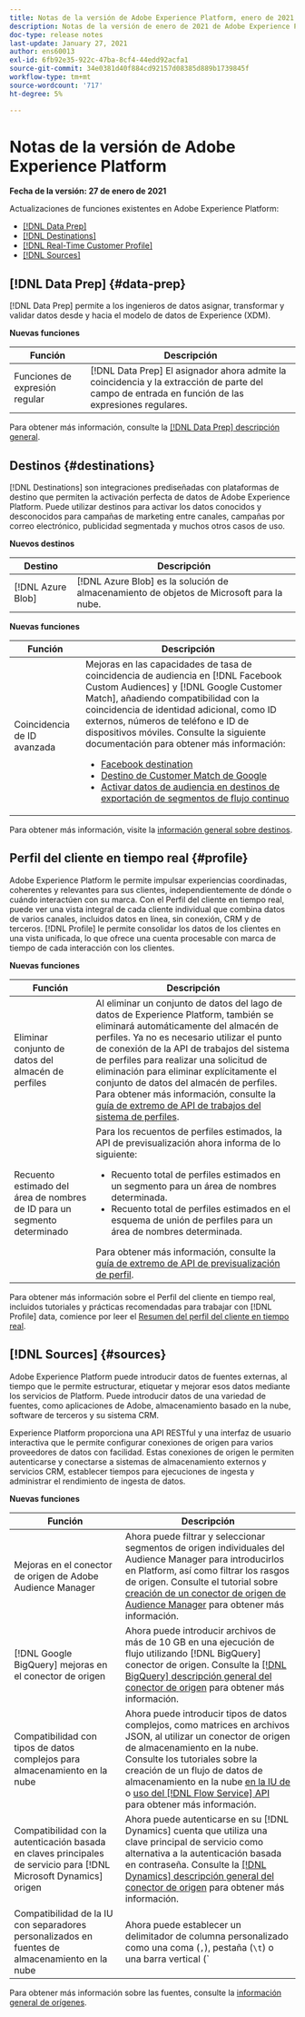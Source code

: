 ```yaml
---
title: Notas de la versión de Adobe Experience Platform, enero de 2021
description: Notas de la versión de enero de 2021 de Adobe Experience Platform.
doc-type: release notes
last-update: January 27, 2021
author: ens60013
exl-id: 6fb92e35-922c-47ba-8cf4-44edd92acfa1
source-git-commit: 34e0381d40f884cd92157d08385d889b1739845f
workflow-type: tm+mt
source-wordcount: '717'
ht-degree: 5%

---
```


# Notas de la versión de Adobe Experience Platform

**Fecha de la versión: 27 de enero de 2021**

Actualizaciones de funciones existentes en Adobe Experience Platform:

- [[!DNL Data Prep]](#data-prep)
- [[!DNL Destinations]](#destinations)
- [[!DNL Real-Time Customer Profile]](#profile)
- [[!DNL Sources]](#sources)

## [!DNL Data Prep] {#data-prep}

[!DNL Data Prep] permite a los ingenieros de datos asignar, transformar y validar datos desde y hacia el modelo de datos de Experience (XDM).

**Nuevas funciones**

| Función | Descripción |
| ------- | ----------- |
| Funciones de expresión regular | [!DNL Data Prep] El asignador ahora admite la coincidencia y la extracción de parte del campo de entrada en función de las expresiones regulares. |

Para obtener más información, consulte la [[!DNL Data Prep] descripción general](../../data-prep/home.md).

## Destinos {#destinations}

[!DNL Destinations] son integraciones prediseñadas con plataformas de destino que permiten la activación perfecta de datos de Adobe Experience Platform. Puede utilizar destinos para activar los datos conocidos y desconocidos para campañas de marketing entre canales, campañas por correo electrónico, publicidad segmentada y muchos otros casos de uso.

**Nuevos destinos**

| Destino | Descripción |
| ----------- | ----------- |
| [!DNL Azure Blob] | [!DNL Azure Blob] es la solución de almacenamiento de objetos de Microsoft para la nube. |

**Nuevas funciones**

| Función | Descripción |
| ------- | ----------- |
| Coincidencia de ID avanzada | Mejoras en las capacidades de tasa de coincidencia de audiencia en [!DNL Facebook Custom Audiences] y [!DNL Google Customer Match], añadiendo compatibilidad con la coincidencia de identidad adicional, como ID externos, números de teléfono e ID de dispositivos móviles. Consulte la siguiente documentación para obtener más información: <ul><li>[Facebook destination](../../destinations/catalog/social/facebook.md)</li><li>[Destino de Customer Match de Google](../../destinations/catalog/advertising/google-customer-match.md)</li><li>[Activar datos de audiencia en destinos de exportación de segmentos de flujo continuo](../../destinations/ui/activate-segment-streaming-destinations.md)</li></ul> |

Para obtener más información, visite la [información general sobre destinos](../../destinations/home.md).

## Perfil del cliente en tiempo real {#profile}

Adobe Experience Platform le permite impulsar experiencias coordinadas, coherentes y relevantes para sus clientes, independientemente de dónde o cuándo interactúen con su marca. Con el Perfil del cliente en tiempo real, puede ver una vista integral de cada cliente individual que combina datos de varios canales, incluidos datos en línea, sin conexión, CRM y de terceros. [!DNL Profile] le permite consolidar los datos de los clientes en una vista unificada, lo que ofrece una cuenta procesable con marca de tiempo de cada interacción con los clientes.

**Nuevas funciones**

| Función | Descripción |
| ------- | ----------- |
| Eliminar conjunto de datos del almacén de perfiles | Al eliminar un conjunto de datos del lago de datos de Experience Platform, también se eliminará automáticamente del almacén de perfiles. Ya no es necesario utilizar el punto de conexión de la API de trabajos del sistema de perfiles para realizar una solicitud de eliminación para eliminar explícitamente el conjunto de datos del almacén de perfiles. Para obtener más información, consulte la [guía de extremo de API de trabajos del sistema de perfiles](../../profile/api/profile-system-jobs.md). |
| Recuento estimado del área de nombres de ID para un segmento determinado | Para los recuentos de perfiles estimados, la API de previsualización ahora informa de lo siguiente:<ul><li>Recuento total de perfiles estimados en un segmento para un área de nombres determinada.</li><li>Recuento total de perfiles estimados en el esquema de unión de perfiles para un área de nombres determinada.</li></ul>Para obtener más información, consulte la [guía de extremo de API de previsualización de perfil](../../profile/api/preview-sample-status.md). |

Para obtener más información sobre el Perfil del cliente en tiempo real, incluidos tutoriales y prácticas recomendadas para trabajar con [!DNL Profile] data, comience por leer el [Resumen del perfil del cliente en tiempo real](../../profile/home.md).

## [!DNL Sources] {#sources}

Adobe Experience Platform puede introducir datos de fuentes externas, al tiempo que le permite estructurar, etiquetar y mejorar esos datos mediante los servicios de Platform. Puede introducir datos de una variedad de fuentes, como aplicaciones de Adobe, almacenamiento basado en la nube, software de terceros y su sistema CRM.

Experience Platform proporciona una API RESTful y una interfaz de usuario interactiva que le permite configurar conexiones de origen para varios proveedores de datos con facilidad. Estas conexiones de origen le permiten autenticarse y conectarse a sistemas de almacenamiento externos y servicios CRM, establecer tiempos para ejecuciones de ingesta y administrar el rendimiento de ingesta de datos.

**Nuevas funciones**

| Función | Descripción |
| ------- | ----------- |
| Mejoras en el conector de origen de Adobe Audience Manager | Ahora puede filtrar y seleccionar segmentos de origen individuales del Audience Manager para introducirlos en Platform, así como filtrar los rasgos de origen. Consulte el tutorial sobre [creación de un conector de origen de Audience Manager](../../sources/tutorials/ui/create/adobe-applications/audience-manager.md) para obtener más información. |
| [!DNL Google BigQuery] mejoras en el conector de origen | Ahora puede introducir archivos de más de 10 GB en una ejecución de flujo utilizando [!DNL BigQuery] conector de origen. Consulte la [[!DNL BigQuery] descripción general del conector de origen](../../sources/connectors/databases/bigquery.md) para obtener más información. |
| Compatibilidad con tipos de datos complejos para almacenamiento en la nube | Ahora puede introducir tipos de datos complejos, como matrices en archivos JSON, al utilizar un conector de origen de almacenamiento en la nube. Consulte los tutoriales sobre la creación de un flujo de datos de almacenamiento en la nube [en la IU de](../../sources/tutorials/ui/dataflow/batch/cloud-storage.md) o [uso del [!DNL Flow Service] API](../../sources/tutorials/api/collect/cloud-storage.md) para obtener más información. |
| Compatibilidad con la autenticación basada en claves principales de servicio para [!DNL Microsoft Dynamics] origen | Ahora puede autenticarse en su [!DNL Dynamics] cuenta que utiliza una clave principal de servicio como alternativa a la autenticación basada en contraseña. Consulte la [[!DNL Dynamics] descripción general del conector de origen](../../sources/connectors/crm/ms-dynamics.md) para obtener más información. |
| Compatibilidad de la IU con separadores personalizados en fuentes de almacenamiento en la nube | Ahora puede establecer un delimitador de columna personalizado como una coma (`,`), pestaña (`\t`) o una barra vertical (`|`), para recopilar archivos delimitados en la interfaz de usuario. Consulte el tutorial sobre [creación de un flujo de datos con un conector de origen de almacenamiento en la nube](../../sources/tutorials/ui/dataflow/batch/cloud-storage.md) para obtener más información |

Para obtener más información sobre las fuentes, consulte la [información general de orígenes](../../sources/home.md).
